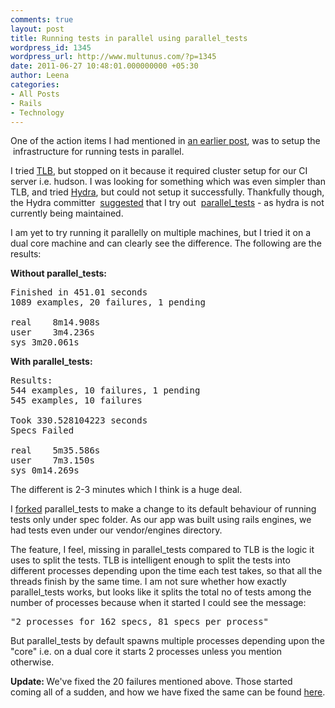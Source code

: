 ```yaml
---
comments: true
layout: post
title: Running tests in parallel using parallel_tests
wordpress_id: 1345
wordpress_url: http://www.multunus.com/?p=1345
date: 2011-06-27 10:48:01.000000000 +05:30
author: Leena
categories:
- All Posts
- Rails
- Technology
---
```

One of the action items I had mentioned in <a href="http://www.multunus.com/2011/06/takeaways-from-ruby-conf-india-2011/">an earlier post</a>, was to setup the  infrastructure for running tests in parallel.

I tried <a href="http://test-load-balancer.github.com/">TLB</a>, but stopped on it because it required cluster setup for our CI server i.e. hudson. I was looking for something which was even simpler than TLB, and tried <a href="https://github.com/ngauthier/hydra">Hydra</a>, but could not setup it successfully. Thankfully though, the Hydra committer  <a href="https://github.com/ngauthier/hydra/issues/48">suggested</a> that I try out  <a href="https://github.com/grosser/parallel_tests">parallel_tests</a> - as hydra is not currently being maintained.

I am yet to try running it parallelly on multiple machines, but I tried it on a dual core machine and can clearly see the difference. The following are the results:

<strong>Without parallel_tests:</strong>
<pre>Finished in 451.01 seconds
1089 examples, 20 failures, 1 pending

real	8m14.908s
user	3m4.236s
sys	3m20.061s</pre>
<strong>With parallel_tests:</strong>
<pre>Results:
544 examples, 10 failures, 1 pending
545 examples, 10 failures

Took 330.528104223 seconds
Specs Failed

real	5m35.586s
user	7m3.150s
sys	0m14.269s</pre>
The different is 2-3 minutes which I think is a huge deal.

I <a href="https://github.com/leenasn/parallel_tests">forked</a> parallel_tests to make a change to its default behaviour of running tests only under spec folder. As our app was built using rails engines, we had tests even under our vendor/engines directory.

The feature, I feel, missing in parallel_tests compared to TLB is the logic it uses to split the tests. TLB is intelligent enough to split the tests into different processes depending upon the time each test takes, so that all the threads finish by the same time. I am not sure whether how exactly parallel_tests works, but looks like it splits the total no of tests among the number of processes because when it started I could see the message:
<pre>"2 processes for 162 specs, 81 specs per process"</pre>
But parallel_tests by default spawns multiple processes depending upon the "core" i.e. on a dual core it starts 2 processes unless you mention otherwise.

<strong>Update: </strong>We've fixed the 20 failures mentioned above. Those started coming all of a sudden, and how we have fixed the same can be found <a href="http://www.multunus.com/2011/06/rspec-issue-with-include-helper-in-spec/">here</a>.
